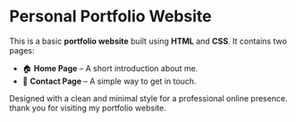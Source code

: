 # Personal Portfolio Website

This is a basic **portfolio website** built using **HTML** and **CSS**.
It contains two pages:

* 🏠 **Home Page** – A short introduction about me.
* 📩 **Contact Page** – A simple way to get in touch.

Designed with a clean and minimal style for a professional online presence.
thank you for visiting my portfolio website.
